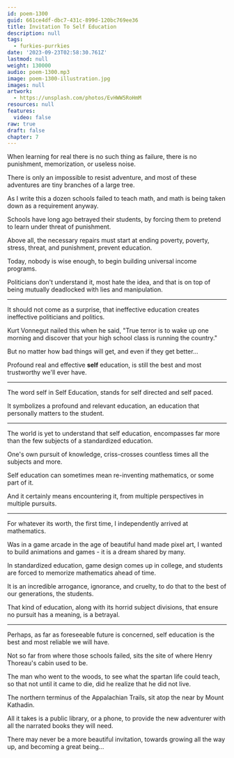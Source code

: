 ```yaml
---
id: poem-1300
guid: 661ce4df-dbc7-431c-899d-120bc769ee36
title: Invitation To Self Education
description: null
tags:
  - furkies-purrkies
date: '2023-09-23T02:58:30.761Z'
lastmod: null
weight: 130000
audio: poem-1300.mp3
image: poem-1300-illustration.jpg
images: null
artwork:
  - https://unsplash.com/photos/EvHWW5RoHmM
resources: null
features:
  video: false
raw: true
draft: false
chapter: 7
---
```


When learning for real there is no such thing as failure,
there is no punishment, memorization, or useless noise.

There is only an impossible to resist adventure,
and most of these adventures are tiny branches of a large tree.

As I write this a dozen schools failed to teach math,
and math is being taken down as a requirement anyway.

Schools have long ago betrayed their students,
by forcing them to pretend to learn under threat of punishment.

Above all, the necessary repairs must start at ending poverty,
poverty, stress, threat, and punishment, prevent education.

Today, nobody is wise enough,
to begin building universal income programs.

Politicians don't understand it, most hate the idea,
and that is on top of being mutually deadlocked with lies and manipulation.

---

It should not come as a surprise,
that ineffective education creates ineffective politicians and politics.

Kurt Vonnegut nailed this when he said,
"True terror is to wake up one morning and discover that your high school class is running the country."

But no matter how bad things will get,
and even if they get better...

Profound real and effective __self__ education,
is still the best and most trustworthy we'll ever have.

---

The word self in Self Education,
stands for self directed and self paced.

It symbolizes a profound and relevant education,
an education that personally matters to the student.

---

The world is yet to understand that self education,
encompasses far more than the few subjects of a standardized education.

One's own pursuit of knowledge,
criss-crosses countless times all the subjects and more.

Self education can sometimes mean re-inventing mathematics,
or some part of it.

And it certainly means encountering it,
from multiple perspectives in multiple pursuits.

---

For whatever its worth, the first time,
I independently arrived at mathematics.

Was in a game arcade in the age of beautiful hand made pixel art,
I wanted to build animations and games - it is a dream shared by many.

In standardized education, game design comes up in college,
and students are forced to memorize mathematics ahead of time.

It is an incredible arrogance, ignorance, and cruelty,
to do that to the best of our generations, the students.

That kind of education, along with its horrid subject divisions,
that ensure no pursuit has a meaning, is a betrayal.

---

Perhaps, as far as foreseeable future is concerned,
self education is the best and most reliable we will have.

Not so far from where those schools failed,
sits the site of where Henry Thoreau's cabin used to be.

The man who went to the woods, to see what the spartan life could teach,
so that not until it came to die, did he realize that he did not live.

The northern terminus of the Appalachian Trails,
sit atop the near by Mount Kathadin.

All it takes is a public library, or a phone,
to provide the new adventurer with all the narrated books they will need.

There may never be a more beautiful invitation,
towards growing all the way up, and becoming a great being...
